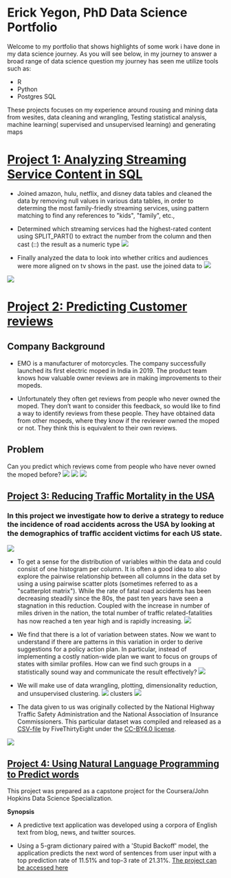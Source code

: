 
# Erick Yegon, PhD  Data Science Portfolio

Welcome to my portfolio that shows highlights of some work i have done in my data science journey. As you will see below, in my journey to answer a broad range of data science question my journey has seen me  utilize tools such as:
- R 
- Python
- Postgres SQL


These  projects focuses on my experience around rousing and mining data from wesites, data cleaning and wrangling, Testing statistical analysis, machine learning( supervised and unsupervised  learning) and generating maps

# [Project 1: Analyzing Streaming Service Content in SQL](https://app.datacamp.com/workspace/w/6346db3a-a2e9-4b31-9287-45c438911e7a)
* Joined amazon, hulu, netflix, and disney data tables and cleaned the data by removing null values in various data tables, in order to determing the most family-friedly streaming services, using pattern matching to find any references to "kids", "family", etc.,
* Determined which streaming services had the highest-rated content using SPLIT_PART() to extract the number from the column and then cast (::) the result as a numeric type
![](https://github.com/keyegon/Data-Science-Portfolio/blob/main/images/Family%20Oriented.png)

* Finally analyzed the data to  look into whether critics and audiences were more aligned on tv shows in the past. use the joined data to 
![](https://github.com/keyegon/Data-Science-Portfolio/blob/main/images/average%20over%20time%202.png)

![](https://github.com/keyegon/Data-Science-Portfolio/blob/main/images/Average%20Difference%20over%20time.png)
# [Project 2: Predicting Customer reviews](https://app.datacamp.com/workspace/w/314d154e-22ea-4efb-b758-efa019946b2d)
## Company Background
* EMO is a manufacturer of motorcycles. The company successfully launched its first electric moped in India in 2019. The product team knows how valuable owner reviews are in making improvements to their mopeds.

* Unfortunately they often get reviews from people who never owned the moped. They don’t want to consider this feedback, so would like to find a way to identify reviews from these people. They have obtained data from other mopeds, where they know if the reviewer owned the moped or not. They think this is equivalent to their own reviews.

## Problem 
Can you predict which reviews come from people who have never owned the moped before?
![](https://github.com/keyegon/Data-Science-Portfolio/blob/main/images/Percent%20Ownership.png)
![](https://github.com/keyegon/Data-Science-Portfolio/blob/main/images/ratings.png)
![](https://github.com/keyegon/Data-Science-Portfolio/blob/main/images/confusion%20Matrix.png)

## [Project 3: Reducing Traffic Mortality in the USA](https://app.datacamp.com/workspace/w/def90728-19ec-4a6f-b8e3-a471e2ca07b5)

### In this project we investigate how to derive a strategy to reduce the incidence of road accidents across the USA by looking at the demographics of traﬃc accident victims for each US state. 
![](https://github.com/keyegon/Data-Science-Portfolio/blob/main/images/car-accident.jpg)

- To get a sense for the distribution of variables within the data and could consist of one histogram per column. It is often a good idea to also explore the pairwise relationship between all columns in the data set by using a using pairwise scatter plots (sometimes referred to as a "scatterplot matrix").
While the rate of fatal road accidents has been decreasing steadily since the 80s, the past ten years have seen a stagnation in this reduction. Coupled with the increase in number of miles driven in the nation, the total number of traffic related-fatalities has now reached a ten year high and is rapidly increasing.
![](https://github.com/keyegon/Data-Science-Portfolio/blob/main/images/scatter.png)

* We find that there is a lot of variation between states. Now we want to understand if there are patterns in this variation in order to derive suggestions for a policy action plan. In particular, instead of implementing a costly nation-wide plan we want to focus on groups of states with similar profiles. How can we find such groups in a statistically sound way and communicate the result effectively?
![](https://github.com/keyegon/Data-Science-Portfolio/blob/main/images/scatter%20viz.png)
- We will make use of data wrangling, plotting, dimensionality reduction, and unsupervised clustering.
![](https://github.com/keyegon/Data-Science-Portfolio/blob/main/images/Kmeans.png)
clusters
![](https://github.com/keyegon/Data-Science-Portfolio/blob/main/images/clusters.png)

* The data given to us was originally collected by the National Highway Traffic Safety Administration and the National Association of Insurance Commissioners. This particular dataset was compiled and released as a [CSV-file](https://github.com/fivethirtyeight/data/tree/master/bad-drivers) by FiveThirtyEight under the [CC-BY4.0 license](https://github.com/%EF%AC%81vethirtyeight/data).

![](https://github.com/keyegon/Data-Science-Portfolio/blob/main/images/violin%20plot.png)

## [Project 4: Using Natural Language Programming to Predict words](https://ri45rz-erick-yegon.shinyapps.io/Capstone)
This project was prepared as a capstone project for the Coursera/John Hopkins Data Science Specialization.

**Synopsis**
* A predictive text application was developed using a corpora of English text from blog, news, and twitter sources.

* Using a 5-gram dictionary paired with a 'Stupid Backoff' model, the application predicts the next word of sentences from user input with a top prediction rate of 11.51% and top-3 rate of 21.31%.
[The project can be accessed here](https://ri45rz-erick-yegon.shinyapps.io/Capstone)



